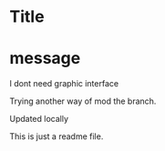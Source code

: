 # Title

# message

I dont need graphic interface

Trying another way of mod the branch.

Updated locally

This is just a readme file.

